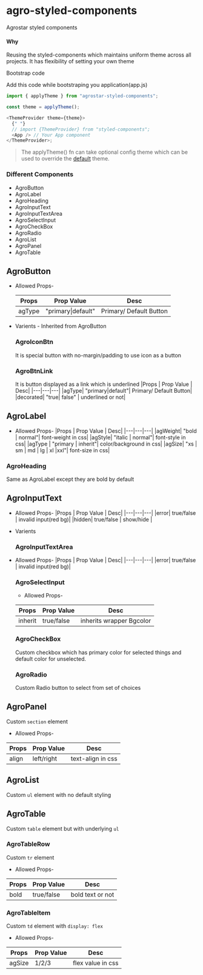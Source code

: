 # agro-styled-components

Agrostar styled components

<h4>Why</h4>
<p>Reusing the styled-components which maintains uniform theme across all projects. It has flexibility of setting your own theme</p>

Bootstrap code

<p>Add this code while bootstraping you application(app.js)</p>

```javascript
import { applyTheme } from "agrostar-styled-components";

const theme = applyTheme();

<ThemeProvider theme={theme}>
  {" "}
  // import {ThemeProvider} from "styled-components";
  <App /> // Your App component
</ThemeProvider>;
```

> The applyTheme() fn can take optional config theme which can be used to override the [default](https://github.com/basav22/agro-styled-components/blob/master/newtheme.js#L14) theme.

### Different Components

* AgroButton
* AgroLabel
* AgroHeading
* AgroInputText
* AgroInputTextArea
* AgroSelectInput
* AgroCheckBox
* AgroRadio
* AgroList
* AgroPanel
* AgroTable

## AgroButton

* Allowed Props-

  | Props  | Prop Value         | Desc                    |
  | ------ | ------------------ | ----------------------- |
  | agType | "primary\|default" | Primary/ Default Button |

* Varients - Inherited from AgroButton
  ### AgroIconBtn
  It is special button with no-margin/padding to use icon as a button
  ### AgroBtnLink
  It is button displayed as a link which is underlined
  |Props | Prop Value | Desc|
  |---|---|---|
  |agType| "primary\|default"| Primary/ Default Button|
  |decorated| "true\| false" | underlined or not|

## AgroLabel

* Allowed Props-
  |Props | Prop Value | Desc|
  |---|---|---|
  |agWeight| "bold \| normal"| font-weight in css| 
  |agStyle| "italic \| normal"| font-style in css|
  |agType | "primary \| inherit"| color/background in css|
  |agSize| "xs \| sm \| md \| lg \| xl \|xxl"|  font-size in css|

### AgroHeading
Same as AgroLabel except they are bold by default

## AgroInputText
* Allowed Props-
  |Props | Prop Value | Desc|
  |---|---|---|
  |error| true/false | invalid input(red bg)|
  |hidden| true/false | show/hide |
* Varients 
  ### AgroInputTextArea
* Allowed Props-
  |Props | Prop Value | Desc|
  |---|---|---|
  |error| true/false | invalid input(red bg)|

  ### AgroSelectInput
  * Allowed Props-
  
  |Props | Prop Value | Desc|
  |---|---|---|
  |inherit| true/false | inherits wrapper Bgcolor|

  ### AgroCheckBox
  Custom checkbox which has primary color for selected things and default color for unselected.

  ### AgroRadio
  Custom Radio button to select from set of choices

## AgroPanel 
  Custom ```section``` element
  * Allowed Props-
  
  |Props | Prop Value | Desc|
  |---|---|---|
  |align| left/right | text-align in css|

## AgroList
  Custom ```ul``` element with no default styling
## AgroTable
  Custom ```table``` element but with underlying ```ul```

  ### AgroTableRow
  Custom ```tr``` element
  * Allowed Props-
  
  |Props | Prop Value | Desc|
  |---|---|---|
  |bold|true/false| bold text or not|

  ### AgroTableItem
  Custom ```td``` element with ```display: flex```
  * Allowed Props-
  
  |Props | Prop Value | Desc|
  |---|---|---|
  |agSize|1/2/3| flex value in css|




